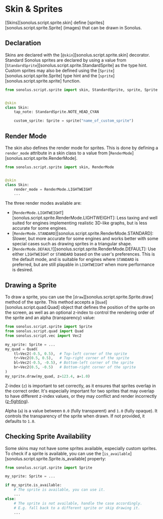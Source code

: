 # Skin & Sprites

[Skins][sonolus.script.sprite.skin] define [sprites][sonolus.script.sprite.Sprite] (images) that can be drawn in 
Sonolus.

## Declaration

Skins are declared with the [`@skin`][sonolus.script.sprite.skin] decorator. Standard Sonolus sprites are declared by
using a value from [`StandardSprite`][sonolus.script.sprite.StandardSprite] as the type hint. Custom sprites may also be
defined using the [`Sprite`][sonolus.script.sprite.Sprite] type hint and the [`sprite`][sonolus.script.sprite.sprite]
function.

```python
from sonolus.script.sprite import skin, StandardSprite, sprite, Sprite


@skin
class Skin:
    tap_note: StandardSprite.NOTE_HEAD_CYAN

    custom_sprite: Sprite = sprite("name_of_custom_sprite")
```

## Render Mode

The skin also defines the render mode for sprites. This is done by defining a `render_mode` attribute in a skin class
to a value from [`RenderMode`][sonolus.script.sprite.RenderMode].

```python
from sonolus.script.sprite import skin, RenderMode


@skin
class Skin:
    render_mode = RenderMode.LIGHTWEIGHT
    ...
```

The three render modes available are:

- [`RenderMode.LIGHTWEIGHT`][sonolus.script.sprite.RenderMode.LIGHTWEIGHT]: Less taxing and well suited for
engines implementing realistic 3D-like graphs, but is less accurate for some engines.
- [`RenderMode.STANDARD`][sonolus.script.sprite.RenderMode.STANDARD]: Slower, but more accurate for some engines and
works better with some special cases such as drawing sprites in a triangular shape.
- [`RenderMode.DEFAULT`][sonolus.script.sprite.RenderMode.DEFAULT]: Use either `LIGHTWEIGHT` or `STANDARD` based on
the user's preferences. This is the default mode, and is suitable for engines where `STANDARD` is preferred, but
are still playable in `LIGHTWEIGHT` when more performance is desired.

## Drawing a Sprite

To draw a sprite, you can use the [`draw`][sonolus.script.sprite.Sprite.draw] method of the sprite. This method
accepts a [`Quad`][sonolus.script.quad.Quad] object that defines the position of the sprite on the screen, as well as
an optional z-index to control the rendering order of the sprite and an alpha (transparency) value:

```python
from sonolus.script.sprite import Sprite
from sonolus.script.quad import Quad
from sonolus.script.vec import Vec2

my_sprite: Sprite = ...
my_quad = Quad(
    tl=Vec2(-0.5, 0.5),  # Top-left corner of the sprite
    tr=Vec2(0.5, 0.5),   # Top-right corner of the sprite
    bl=Vec2(-0.5, -0.5), # Bottom-left corner of the sprite
    br=Vec2(0.5, -0.5)   # Bottom-right corner of the sprite
)
my_sprite.draw(my_quad, z=123.4, a=1.0)
```

Z-index (`z`) is important to set correctly, as it ensures that sprites overlap in the correct order. It's especially
important for two sprites that may overlap to have different z-index values, or they may conflict and render 
incorrectly ([z-fighting](https://en.wikipedia.org/wiki/Z-fighting)).

Alpha (`a`) is a value between `0.0` (fully transparent) and `1.0` (fully opaque). It controls the transparency of the
sprite when drawn. If not provided, it defaults to `1.0`.

## Checking Sprite Availability

Some skins may not have some sprites available, especially custom sprites. To check if a sprite is available, you can
use the [`is_available`][sonolus.script.sprite.Sprite.is_available] property:

```python
from sonolus.script.sprite import Sprite

my_sprite: Sprite = ...

if my_sprite.is_available:
    # The sprite is available, you can use it.
    ...
else:
    # The sprite is not available, handle the case accordingly.
    # E.g. fall back to a different sprite or skip drawing it.
    ...
```

